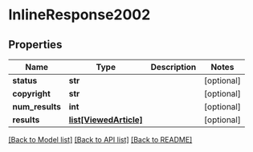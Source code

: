 # InlineResponse2002

## Properties
Name | Type | Description | Notes
------------ | ------------- | ------------- | -------------
**status** | **str** |  | [optional] 
**copyright** | **str** |  | [optional] 
**num_results** | **int** |  | [optional] 
**results** | [**list[ViewedArticle]**](ViewedArticle.md) |  | [optional] 

[[Back to Model list]](../README.md#documentation-for-models) [[Back to API list]](../README.md#documentation-for-api-endpoints) [[Back to README]](../README.md)


